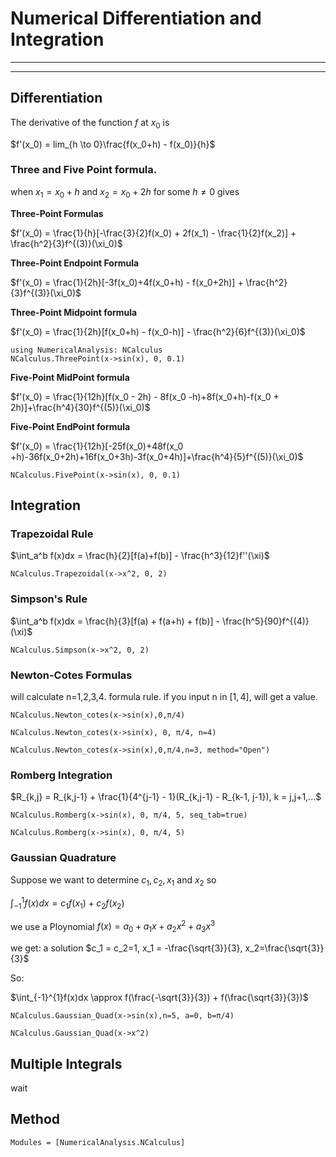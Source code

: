 # Numerical Differentiation and Integration
***
***


## Differentiation

The derivative of the function $f$ at $x_0$ is

$f'(x_0) = lim_{h \to 0}\frac{f(x_0+h) - f(x_0)}{h}$




### Three and Five Point formula.

when $x_1 = x_0+h$ and $x_2 = x_0 + 2h$ for some $h\ne0$ gives

**Three-Point Formulas**

$f'(x_0) = \frac{1}{h}[-\frac{3}{2}f(x_0) + 2f(x_1) - \frac{1}{2}f(x_2)] + \frac{h^2}{3}f^{(3)}(\xi_0)$



**Three-Point Endpoint Formula**

$f'(x_0) = \frac{1}{2h}[-3f(x_0)+4f(x_0+h) - f(x_0+2h)] + \frac{h^2}{3}f^{(3)}(\xi_0)$



**Three-Point Midpoint formula**

$f'(x_0) = \frac{1}{2h}[f(x_0+h) - f(x_0-h)] - \frac{h^2}{6}f^{(3)}(\xi_0)$

```@example 4
using NumericalAnalysis: NCalculus
NCalculus.ThreePoint(x->sin(x), 0, 0.1)
```

**Five-Point MidPoint formula**

$f'(x_0) = \frac{1}{12h}[f(x_0 - 2h) - 8f(x_0 -h)+8f(x_0+h)-f(x_0 + 2h)]+\frac{h^4}{30}f^{(5)}(\xi_0)$

**Five-Point EndPoint formula**

$f'(x_0) = \frac{1}{12h}[-25f(x_0)+48f(x_0 +h)-36f(x_0+2h)+16f(x_0+3h)-3f(x_0+4h)]+\frac{h^4}{5}f^{(5)}(\xi_0)$

```@example 4
NCalculus.FivePoint(x->sin(x), 0, 0.1)
```





## Integration

### Trapezoidal Rule

$\int_a^b f(x)dx = \frac{h}{2}[f(a)+f(b)] - \frac{h^3}{12}f''(\xi)$

```@example 4
NCalculus.Trapezoidal(x->x^2, 0, 2)
```

### Simpson's Rule

$\int_a^b f(x)dx = \frac{h}{3}[f(a) + f(a+h) + f(b)] - \frac{h^5}{90}f^{(4)}(\xi)$

```@example 4
NCalculus.Simpson(x->x^2, 0, 2)
```

### Newton-Cotes Formulas
will calculate n=1,2,3,4. formula rule. if you input n in $[1,4]$, will get a value.

```@example 4
NCalculus.Newton_cotes(x->sin(x),0,π/4)
```

```@example 4
NCalculus.Newton_cotes(x->sin(x), 0, π/4, n=4)
```

```@example 4
NCalculus.Newton_cotes(x->sin(x),0,π/4,n=3, method="Open")
```

### Romberg Integration

$R_{k,j} = R_{k,j-1} + \frac{1}{4^{j-1} - 1}(R_{k,j-1} - R_{k-1, j-1}), k = j,j+1,...$

```@example 4
NCalculus.Romberg(x->sin(x), 0, π/4, 5, seq_tab=true)
```
```@example 4
NCalculus.Romberg(x->sin(x), 0, π/4, 5)
```

### Gaussian Quadrature

Suppose we want to determine $c_1, c_2, x_1$ and $x_2$ so

$\int_{-1}^{1}f(x)dx=c_1f(x_1) + c_2f(x_2)$

we use a Ploynomial $f(x) = a_0 + a_1x+a_2x^2+a_3x^3$

we get:
a solution $c_1 = c_2=1, x_1 = -\frac{\sqrt{3}}{3}, x_2=\frac{\sqrt{3}}{3}$

So:

$\int_{-1}^{1}f(x)dx \approx f(\frac{-\sqrt{3}}{3}) + f(\frac{\sqrt{3}}{3})$

```@example 4
NCalculus.Gaussian_Quad(x->sin(x),n=5, a=0, b=π/4)
```

```@example 4
NCalculus.Gaussian_Quad(x->x^2)
```

## Multiple Integrals

wait



## Method

```@autodocs
Modules = [NumericalAnalysis.NCalculus]
```
